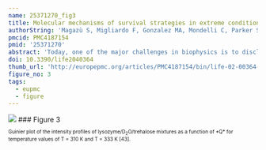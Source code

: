 ```yaml
---
name: 25371270_fig3
title: Molecular mechanisms of survival strategies in extreme conditions.
authorString: 'Magazù S, Migliardo F, Gonzalez MA, Mondelli C, Parker SF, Vertessy BG.'
pmcid: PMC4187154
pmid: '25371270'
abstract: 'Today, one of the major challenges in biophysics is to disclose the molecular mechanisms underlying biological processes. In such a frame, the understanding of the survival strategies in extreme conditions received a lot of attention both from the scientific and applicative points of view. Since nature provides precious suggestions to be applied for improving the quality of life, extremophiles are considered as useful model-systems. The main goal of this review is to present an overview of some systems, with a particular emphasis on trehalose playing a key role in several extremophile organisms. The attention is focused on the relation among the structural and dynamic properties of biomolecules and bioprotective mechanisms, as investigated by complementary spectroscopic techniques at low- and high-temperature values.'
doi: 10.3390/life2040364
thumb_url: 'http://europepmc.org/articles/PMC4187154/bin/life-02-00364-g003.gif'
figure_no: 3
tags:
  - eupmc
  - figure
---
```

<img src='http://europepmc.org/articles/PMC4187154/bin/life-02-00364-g003.jpg' style='max-height: 300px'>
### Figure 3
<p style='font-size: 10px;'>Guinier plot of the intensity profiles of lysozyme/D<sub>2</sub>O/trehalose mixtures as a function of *Q* for temperature values of T = 310 K and T = 333 K [<xref rid="B43-life-02-00364" ref-type="bibr">43</xref>].</p>